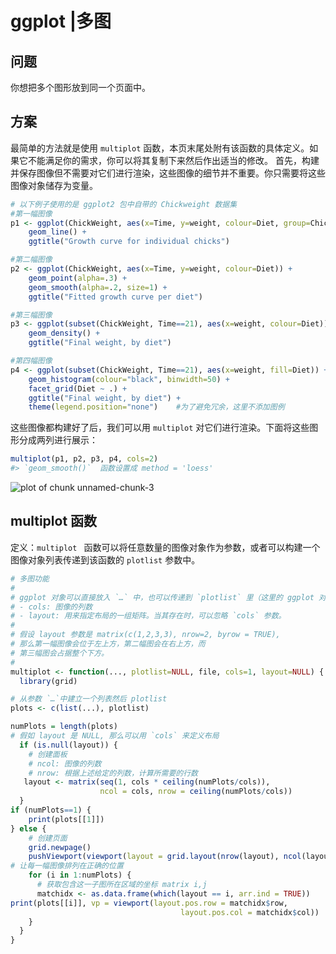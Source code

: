 # ggplot |多图

## 问题

你想把多个图形放到同一个页面中。

## 方案
最简单的方法就是使用 `multiplot` 函数，本页末尾处附有该函数的具体定义。如果它不能满足你的需求，你可以将其复制下来然后作出适当的修改。
首先，构建并保存图像但不需要对它们进行渲染，这些图像的细节并不重要。你只需要将这些图像对象储存为变量。

```r
# 以下例子使用的是 ggplot2 包中自带的 Chickweight 数据集
#第一幅图像
p1 <- ggplot(ChickWeight, aes(x=Time, y=weight, colour=Diet, group=Chick)) +
    geom_line() +
    ggtitle("Growth curve for individual chicks")

#第二幅图像
p2 <- ggplot(ChickWeight, aes(x=Time, y=weight, colour=Diet)) +
    geom_point(alpha=.3) +
    geom_smooth(alpha=.2, size=1) +
    ggtitle("Fitted growth curve per diet")

#第三幅图像
p3 <- ggplot(subset(ChickWeight, Time==21), aes(x=weight, colour=Diet)) +
    geom_density() +
    ggtitle("Final weight, by diet")

#第四幅图像
p4 <- ggplot(subset(ChickWeight, Time==21), aes(x=weight, fill=Diet)) +
    geom_histogram(colour="black", binwidth=50) +
    facet_grid(Diet ~ .) +
    ggtitle("Final weight, by diet") +
    theme(legend.position="none")    #为了避免冗余，这里不添加图例
```

这些图像都构建好了后，我们可以用 `multiplot` 对它们进行渲染。下面将这些图形分成两列进行展示：

```r
multiplot(p1, p2, p3, p4, cols=2)
#> `geom_smooth()`  函数设置成 method = 'loess'
```
![plot of chunk unnamed-chunk-3](http://www.cookbook-r.com/Graphs/Multiple_graphs_on_one_page_(ggplot2)/figure/unnamed-chunk-3-1.png)

## multiplot 函数
定义：`multiplot ` 函数可以将任意数量的图像对象作为参数，或者可以构建一个图像对象列表传递到该函数的 `plotlist` 参数中。
```r
# 多图功能
#
# ggplot 对象可以直接放入 `…` 中，也可以传递到 `plotlist` 里（这里的 ggplot 对象以列表形式存在）
# - cols: 图像的列数
# - layout: 用来指定布局的一组矩阵。当其存在时，可以忽略 `cols` 参数。
#
# 假设 layout 参数是 matrix(c(1,2,3,3), nrow=2, byrow = TRUE),
# 那么第一幅图像会位于左上方，第二幅图会在右上方，而
# 第三幅图会占据整个下方。
#
multiplot <- function(..., plotlist=NULL, file, cols=1, layout=NULL) {
  library(grid)

# 从参数 `…`中建立一个列表然后 plotlist
plots <- c(list(...), plotlist)

numPlots = length(plots)
# 假如 layout 是 NULL, 那么可以用 `cols` 来定义布局
  if (is.null(layout)) {
    # 创建面板
    # ncol: 图像的列数
    # nrow: 根据上述给定的列数，计算所需要的行数   
   layout <- matrix(seq(1, cols * ceiling(numPlots/cols)),
                    ncol = cols, nrow = ceiling(numPlots/cols))
  }
if (numPlots==1) {
    print(plots[[1]])
} else {
    # 创建页面
    grid.newpage()
    pushViewport(viewport(layout = grid.layout(nrow(layout), ncol(layout))))
# 让每一幅图像排列在正确的位置
    for (i in 1:numPlots) {
      # 获取包含这一子图所在区域的坐标 matrix i,j
      matchidx <- as.data.frame(which(layout == i, arr.ind = TRUE))
print(plots[[i]], vp = viewport(layout.pos.row = matchidx$row,
                                      layout.pos.col = matchidx$col))
    }
  }
}
```
